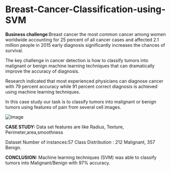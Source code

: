 # Breast-Cancer-Classification-using-SVM

**Business challenge**:Breast cancer the most common cancer among women worldwide accounting for 25 percent of all cancer cases and affected 2.1 million people in 2015 early diagnosis significantly increases the chances of survival.

The key challenge in cancer detection is how to classify tumors into malignant or benign machine learning techniques that can dramatically improve the accuracy of diagnosis. 

Research indicated that most experienced physicians can diagnose cancer with 79 percent accuracy while 91 percent correct diagnosis is achieved using machine learning techniques.

In this case study our task is to classify tumors into malignant or benign tumors using features of pain from several cell images.

![Image](https://user-images.githubusercontent.com/74430354/147014663-3b5903ed-6230-4d33-9fe8-a3a412bf4db1.png)

**CASE STUDY:**
Data set features are like Radius, Texture, Perimeter,area,smoothness

Dataset
Number of instances:57
Class Distribution : 212 Malignant, 357 Benign. 


**CONCLUSION:**
Machine learning techniques (SVM) was able to classify tumors into Malignant/Benign with 97% accuracy.

